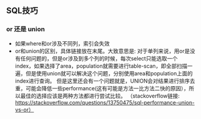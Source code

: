 ## SQL技巧

###  or 还是 union

- 如果where和or涉及不同列，索引会失效
- or和union的区别，具体链接放在末尾。大致意思是: 对于单列来说，用or是没有任何问题的，但是or涉及到多个列的时候，每次select只能选取一个index，如果选择了area，population就需要进行table-scan，即全部扫描一遍，但是使用union就可以解决这个问题，分别使用area和population上面的index进行查询。 但是这里还会有一个问题就是，UNION会对结果进行排序去重，可能会降低一些performance(这有可能是方法一比方法二快的原因），所以最佳的选择应该是两种方法都进行尝试比较。 （stackoverflow链接: https://stackoverflow.com/questions/13750475/sql-performance-union-vs-or）